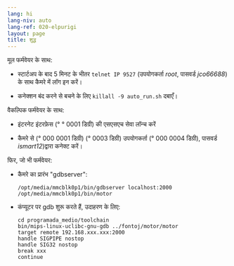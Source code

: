 ```yaml
---
lang: hi
lang-niv: auto
lang-ref: 020-elpurigi
layout: page
title: शुद्ध
---
```


मूल फर्मवेयर के साथ:

* स्टार्टअप के बाद 5 मिनट के भीतर `telnet IP 9527` (उपयोगकर्ता _root_, पासवर्ड _jco66688_) के साथ कैमरे में लॉग इन करें।


* कनेक्शन बंद करने से बचने के लिए `killall -9 auto_run.sh` दबाएँ।



वैकल्पिक फर्मवेयर के साथ:

* इंटरनेट इंटरफ़ेस (° ° 0001 डिग्री) की एसएसएच सेवा लॉन्च करें


* कैमरे से (° 000 0001 डिग्री) (° 0003 डिग्री) उपयोगकर्ता (° 000 0004 डिग्री), पासवर्ड _ismart12_)द्वारा कनेक्ट करें।



फिर, जो भी फर्मवेयर:

* कैमरे का प्रारंभ "gdbserver":  


     `/opt/media/mmcblk0p1/bin/gdbserver localhost:2000 /opt/media/mmcblk0p1/bin/motor`
* कंप्यूटर पर gdb शुरू करते हैं, उदाहरण के लिए:

    ```
    cd programada_medio/toolchain
    bin/mips-linux-uclibc-gnu-gdb ../fontoj/motor/motor 
    target remote 192.168.xxx.xxx:2000
    handle SIGPIPE nostop
    handle SIG32 nostop
    break xxx
    continue 
    ```



